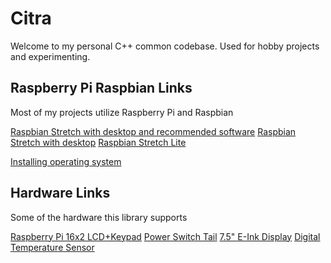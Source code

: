 # Citra

Welcome to my personal C++ common codebase. Used for hobby projects and experimenting.

## Raspberry Pi Raspbian Links

Most of my projects utilize Raspberry Pi and Raspbian

[Raspbian Stretch with desktop and recommended software](https://downloads.raspberrypi.org/raspbian_full_latest)
[Raspbian Stretch with desktop](https://downloads.raspberrypi.org/raspbian_latest)
[Raspbian Stretch Lite](https://downloads.raspberrypi.org/raspbian_lite_latest)

[Installing operating system](https://www.raspberrypi.org/documentation/installation/installing-images/README.md)

## Hardware Links

Some of the hardware this library supports

[Raspberry Pi 16x2 LCD+Keypad](https://www.adafruit.com/product/1115)
[Power Switch Tail](https://www.powerswitchtail.com/)
[7.5" E-Ink Display](https://www.waveshare.com/7.5inch-e-Paper-HAT.htm)
[Digital Temperature Sensor](https://www.adafruit.com/product/381)
